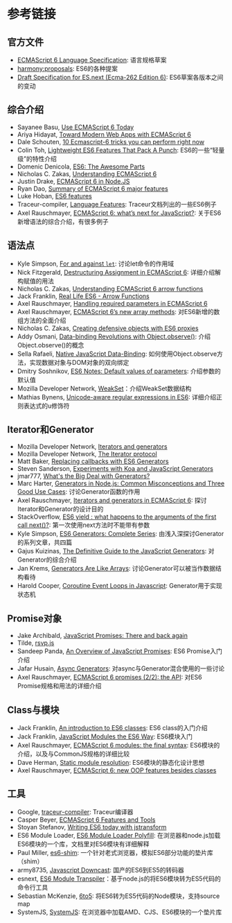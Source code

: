 # 参考链接

## 官方文件

- [ECMAScript 6 Language Specification](http://people.mozilla.org/~jorendorff/es6-draft.html): 语言规格草案
- [harmony:proposals](http://wiki.ecmascript.org/doku.php?id=harmony:proposals): ES6的各种提案
- [Draft Specification for ES.next (Ecma-262 Edition 6)](http://wiki.ecmascript.org/doku.php?id=harmony:specification_drafts): ES6草案各版本之间的变动

## 综合介绍

- Sayanee Basu, [Use ECMAScript 6 Today](http://net.tutsplus.com/articles/news/ecmascript-6-today/)
- Ariya Hidayat, [Toward Modern Web Apps with ECMAScript 6](http://www.sencha.com/blog/toward-modern-web-apps-with-ecmascript-6/)
- Dale Schouten, [10 Ecmascript-6 tricks you can perform right now](http://html5hub.com/10-ecmascript-6-tricks-you-can-perform-right-now/)
- Colin Toh, [Lightweight ES6 Features That Pack A Punch](http://colintoh.com/blog/lightweight-es6-features): ES6的一些“轻量级”的特性介绍
- Domenic Denicola, [ES6: The Awesome Parts](http://www.slideshare.net/domenicdenicola/es6-the-awesome-parts)
- Nicholas C. Zakas, [Understanding ECMAScript 6](https://github.com/nzakas/understandinges6)
- Justin Drake, [ECMAScript 6 in Node.JS](https://github.com/JustinDrake/node-es6-examples)
- Ryan Dao, [Summary of ECMAScript 6 major features](http://ryandao.net/portal/content/summary-ecmascript-6-major-features)
- Luke Hoban, [ES6 features](https://github.com/lukehoban/es6features)
- Traceur-compiler, [Language Features](https://github.com/google/traceur-compiler/wiki/LanguageFeatures): Traceur文档列出的一些ES6例子
- Axel Rauschmayer, [ECMAScript 6: what’s next for JavaScript?](https://speakerdeck.com/rauschma/ecmascript-6-whats-next-for-javascript-august-2014): 关于ES6新增语法的综合介绍，有很多例子

## 语法点

- Kyle Simpson, [For and against `let`](http://davidwalsh.name/for-and-against-let): 讨论let命令的作用域 
- Nick Fitzgerald, [Destructuring Assignment in ECMAScript 6](http://fitzgeraldnick.com/weblog/50/): 详细介绍解构赋值的用法
- Nicholas C. Zakas, [Understanding ECMAScript 6 arrow functions](http://www.nczonline.net/blog/2013/09/10/understanding-ecmascript-6-arrow-functions/)
- Jack Franklin, [Real Life ES6 - Arrow Functions](http://javascriptplayground.com/blog/2014/04/real-life-es6-arrow-fn/)
- Axel Rauschmayer, [Handling required parameters in ECMAScript 6](http://www.2ality.com/2014/04/required-parameters-es6.html)
- Axel Rauschmayer, [ECMAScript 6’s new array methods](http://www.2ality.com/2014/05/es6-array-methods.html): 对ES6新增的数组方法的全面介绍
- Nicholas C. Zakas, [Creating defensive objects with ES6 proxies](http://www.nczonline.net/blog/2014/04/22/creating-defensive-objects-with-es6-proxies/)
- Addy Osmani, [Data-binding Revolutions with Object.observe()](http://www.html5rocks.com/en/tutorials/es7/observe/): 介绍Object.observe()的概念
- Sella Rafaeli, [Native JavaScript Data-Binding](http://www.sellarafaeli.com/blog/native_javascript_data_binding): 如何使用Object.observe方法，实现数据对象与DOM对象的双向绑定
- Dmitry Soshnikov, [ES6 Notes: Default values of parameters](http://dmitrysoshnikov.com/ecmascript/es6-notes-default-values-of-parameters/): 介绍参数的默认值
- Mozilla Developer Network, [WeakSet](https://developer.mozilla.org/en-US/docs/Web/JavaScript/Reference/Global_Objects/WeakSet)：介绍WeakSet数据结构
- Mathias Bynens, [Unicode-aware regular expressions in ES6](https://mathiasbynens.be/notes/es6-unicode-regex): 详细介绍正则表达式的u修饰符

## Iterator和Generator

- Mozilla Developer Network, [Iterators and generators](https://developer.mozilla.org/en-US/docs/Web/JavaScript/Guide/Iterators_and_Generators)
- Mozilla Developer Network, [The Iterator protocol](https://developer.mozilla.org/en-US/docs/Web/JavaScript/Guide/The_Iterator_protocol)
- Matt Baker, [Replacing callbacks with ES6 Generators](http://flippinawesome.org/2014/02/10/replacing-callbacks-with-es6-generators/)
- Steven Sanderson, [Experiments with Koa and JavaScript Generators](http://blog.stevensanderson.com/2013/12/21/experiments-with-koa-and-javascript-generators/)
- jmar777, [What's the Big Deal with Generators?](http://devsmash.com/blog/whats-the-big-deal-with-generators)
- Marc Harter, [Generators in Node.js: Common Misconceptions and Three Good Use Cases](http://strongloop.com/strongblog/how-to-generators-node-js-yield-use-cases/): 讨论Generator函数的作用
- Axel Rauschmayer, [Iterators and generators in ECMAScript 6](http://www.2ality.com/2013/06/iterators-generators.html): 探讨Iterator和Generator的设计目的
- StackOverflow, [ES6 yield : what happens to the arguments of the first call next()?](http://stackoverflow.com/questions/20977379/es6-yield-what-happens-to-the-arguments-of-the-first-call-next): 第一次使用next方法时不能带有参数
- Kyle Simpson, [ES6 Generators: Complete Series](http://davidwalsh.name/es6-generators): 由浅入深探讨Generator的系列文章，共四篇
- Gajus Kuizinas, [The Definitive Guide to the JavaScript Generators](http://gajus.com/blog/2/the-definetive-guide-to-the-javascript-generators): 对Generator的综合介绍
- Jan Krems, [Generators Are Like Arrays](https://gist.github.com/jkrems/04a2b34fb9893e4c2b5c): 讨论Generator可以被当作数据结构看待
- Harold Cooper, [Coroutine Event Loops in Javascript](http://syzygy.st/javascript-coroutines/): Generator用于实现状态机

## Promise对象

- Jake Archibald, [JavaScript Promises: There and back again](http://www.html5rocks.com/en/tutorials/es6/promises/)
- Tilde, [rsvp.js](https://github.com/tildeio/rsvp.js)
- Sandeep Panda, [An Overview of JavaScript Promises](http://www.sitepoint.com/overview-javascript-promises/): ES6 Promise入门介绍
- Jafar Husain, [Async Generators](https://docs.google.com/file/d/0B4PVbLpUIdzoMDR5dWstRllXblU/view?sle=true): 对async与Generator混合使用的一些讨论
- Axel Rauschmayer, [ECMAScript 6 promises (2/2): the API](http://www.2ality.com/2014/10/es6-promises-api.html): 对ES6 Promise规格和用法的详细介绍

## Class与模块

- Jack Franklin, [An introduction to ES6 classes](http://javascriptplayground.com/blog/2014/07/introduction-to-es6-classes-tutorial/): ES6 class的入门介绍
- Jack Franklin, [JavaScript Modules the ES6 Way](http://24ways.org/2014/javascript-modules-the-es6-way/): ES6模块入门
- Axel Rauschmayer, [ECMAScript 6 modules: the final syntax](http://www.2ality.com/2014/09/es6-modules-final.html): ES6模块的介绍，以及与CommonJS规格的详细比较
- Dave Herman, [Static module resolution](http://calculist.org/blog/2012/06/29/static-module-resolution/): ES6模块的静态化设计思想
- Axel Rauschmayer, [ECMAScript 6: new OOP features besides classes](http://www.2ality.com/2014/12/es6-oop.html)

## 工具

- Google, [traceur-compiler](https://github.com/google/traceur-compiler): Traceur编译器
- Casper Beyer, [ECMAScript 6 Features and Tools](http://caspervonb.github.io/2014/03/05/ecmascript6-features-and-tools.html)
- Stoyan Stefanov, [Writing ES6 today with jstransform](http://www.phpied.com/writing-es6-today-with-jstransform/)
- ES6 Module Loader, [ES6 Module Loader Polyfill](https://github.com/ModuleLoader/es6-module-loader): 在浏览器和node.js加载ES6模块的一个库，文档里对ES6模块有详细解释
- Paul Miller, [es6-shim](https://github.com/paulmillr/es6-shim): 一个针对老式浏览器，模拟ES6部分功能的垫片库（shim）
- army8735, [Javascript Downcast](https://github.com/army8735/jsdc): 国产的ES6到ES5的转码器
- esnext, [ES6 Module Transpiler](https://github.com/esnext/es6-module-transpiler)：基于node.js的将ES6模块转为ES5代码的命令行工具
- Sebastian McKenzie, [6to5](https://github.com/sebmck/6to5): 将ES6转为ES5代码的Node模块，支持source map
- SystemJS, [SystemJS](https://github.com/systemjs/systemjs): 在浏览器中加载AMD、CJS、ES6模块的一个垫片库
